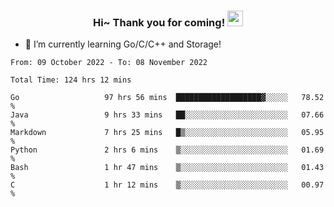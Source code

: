 <h3 align="center">
    Hi~ Thank you for coming!
    <img src="https://media.giphy.com/media/hvRJCLFzcasrR4ia7z/giphy.gif" width="25px">
</h3>

<!--
**pineapple-man/pineapple-man** is a ✨ _special_ ✨ repository because its `README.md` (this file) appears on your GitHub profile.

Here are some ideas to get you started:
- 🔭 I’m currently working on ...
- 🤔 I’m looking for help with ...
- 💬 Ask me about ...
- 📫 How to reach me: ...
- 😄 Pronouns: ...
- ⚡ Fun fact: 
- 👯 I’m looking to collaborate on kubernetes
-->
- 🌱 I’m currently learning Go/C/C++ and Storage!

<!--START_SECTION:waka-->

```text
From: 09 October 2022 - To: 08 November 2022

Total Time: 124 hrs 12 mins

Go                   97 hrs 56 mins  ███████████████████▓░░░░░   78.52 %
Java                 9 hrs 33 mins   ██░░░░░░░░░░░░░░░░░░░░░░░   07.66 %
Markdown             7 hrs 25 mins   █▒░░░░░░░░░░░░░░░░░░░░░░░   05.95 %
Python               2 hrs 6 mins    ▒░░░░░░░░░░░░░░░░░░░░░░░░   01.69 %
Bash                 1 hr 47 mins    ▒░░░░░░░░░░░░░░░░░░░░░░░░   01.43 %
C                    1 hr 12 mins    ▒░░░░░░░░░░░░░░░░░░░░░░░░   00.97 %
```

<!--END_SECTION:waka-->
